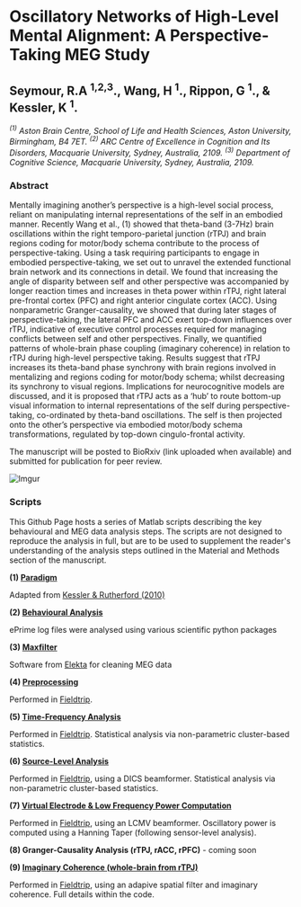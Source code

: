 # **Oscillatory Networks of High-Level Mental Alignment: A Perspective-Taking MEG Study**

## **Seymour, R.A <sup>1,2,3</sup>., Wang, H <sup>1</sup>., Rippon, G <sup>1</sup>., & Kessler, K <sup>1</sup>.**

*<sup>(1)</sup> Aston Brain Centre, School of Life and Health Sciences, Aston University, Birmingham, B4 7ET. <sup>(2)</sup> ARC Centre of Excellence in Cognition and Its Disorders, Macquarie University, Sydney, Australia, 2109. <sup>(3)</sup> Department of Cognitive Science, Macquarie University, Sydney, Australia, 2109.*

### **Abstract**

Mentally imagining another’s perspective is a high-level social process, reliant on manipulating internal representations of the self in an embodied manner. Recently Wang et al., (1) showed that theta-band (3-7Hz) brain oscillations within the right temporo-parietal junction (rTPJ) and brain regions coding for motor/body schema contribute to the process of perspective-taking. Using a task requiring participants to engage in embodied perspective-taking, we set out to unravel the extended functional brain network and its connections in detail. We found that increasing the angle of disparity between self and other perspective was accompanied by longer reaction times and increases in theta power within rTPJ, right lateral pre-frontal cortex (PFC) and right anterior cingulate cortex (ACC). Using nonparametric Granger-causality, we showed that during later stages of perspective-taking, the lateral PFC and ACC exert top-down influences over rTPJ, indicative of executive control processes required for managing conflicts between self and other perspectives. Finally, we quantified patterns of whole-brain phase coupling (imaginary coherence) in relation to rTPJ during high-level perspective taking. Results suggest that rTPJ increases its theta-band phase synchrony with brain regions involved in mentalizing and regions coding for motor/body schema; whilst decreasing its synchrony to visual regions. Implications for neurocognitive models are discussed, and it is proposed that rTPJ acts as a ‘hub’ to route bottom-up visual information to internal representations of the self during perspective-taking, co-ordinated by theta-band oscillations. The self is then projected onto the other’s perspective via embodied motor/body schema transformations, regulated by top-down cingulo-frontal activity.

The manuscript will be posted to BioRxiv (link uploaded when available) and submitted for publication for peer review.

![Imgur](https://i.imgur.com/2PlluEh.png)

### Scripts

This Github Page hosts a series of Matlab scripts describing the key behavioural and MEG data analysis steps. The scripts are not designed to reproduce the analysis in full, but are to be used to supplement the reader's understanding of the analysis steps outlined in the Material and Methods section of the manuscript.

**(1) [Paradigm](http://robertseymour.me/perspective_taking_oscillatory_networks/paradigm)**

Adapted from [Kessler & Rutherford (2010)](https://www.ncbi.nlm.nih.gov/pmc/articles/PMC3153818/)

**(2) [Behavioural Analysis](http://robertseymour.me/perspective_taking_oscillatory_networks/behavioural)**

ePrime log files were analysed using various scientific python packages

**(3) [Maxfilter](http://robertseymour.me/perspective_taking_oscillatory_networks/maxfilter)**

Software from [Elekta](http://imaging.mrc-cbu.cam.ac.uk/meg/Maxfilter) for cleaning MEG data

**(4) [Preprocessing](http://robertseymour.me/perspective_taking_oscillatory_networks/preprocessing)**

Performed in [Fieldtrip](http://www.fieldtriptoolbox.org/).

**(5) [Time-Frequency Analysis](http://robertseymour.me/perspective_taking_oscillatory_networks/tfr_analysis)**

Performed in [Fieldtrip](http://www.fieldtriptoolbox.org/). Statistical analysis via non-parametric cluster-based statistics.

**(6) [Source-Level Analysis](http://robertseymour.me/perspective_taking_oscillatory_networks/source_analysis)**

Performed in [Fieldtrip](http://www.fieldtriptoolbox.org/), using a DICS beamformer. Statistical analysis via non-parametric cluster-based statistics.

**(7) [Virtual Electrode & Low Frequency Power Computation](http://robertseymour.me/perspective_taking_oscillatory_networks/compute_VE_TPJ_ACC_PFC)**

Performed in [Fieldtrip](http://www.fieldtriptoolbox.org/), using an LCMV beamformer. Oscillatory power is computed using a Hanning Taper (following sensor-level analysis).

**(8) Granger-Causality Analysis (rTPJ, rACC, rPFC)** - coming soon

**(9) [Imaginary Coherence (whole-brain from rTPJ)](http://robertseymour.me/perspective_taking_oscillatory_networks/wholebrain_imag_coherence_rTPJ)**

Performed in [Fieldtrip](http://www.fieldtriptoolbox.org/), using an adapive spatial filter and imaginary coherence. Full details within the code.
